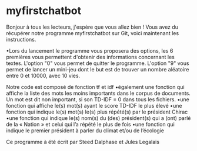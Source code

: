# myfirstchatbot
Bonjour à tous les lecteurs, j'espère que vous allez bien !
Vous avez du récupérer notre programme myfirstchatbot sur Git, voici maintenant les instructions.

•Lors du lancement le programme vous proposera des options, les 6 premières vous permettent d'obtenir des informations concernant les 
textes.
 L'option "0" vous permet de quitter le programme.
L'option "9" vous permet de lancer un mini-jeu dont le but est de trouver un nombre aléatoire entre 0 et 10000, avec 10 vies.


Notre code est composé de fonction tf et idf
•également une fonction qui affiche la liste des mots les moins importants dans le corpus de documents. Un mot est dit non important,
si son TD-IDF = 0 dans tous les fichiers.
•une fonction qui affiche le(s) mot(s) ayant le score TD-IDF le plus élevé
•une fonction qui indique le(s) mot(s) le(s) plus répété(s) par le président Chirac
•une fonction qui indique le(s) nom(s) du (des) président(s) qui a (ont) parlé de la « Nation » et celui qui l’a répété le plus de
fois
•une fonction qui indique le premier président à parler du climat et/ou de l’écologie

Ce programme à été écrit par Steed Dalphase et Jules Legalais 


